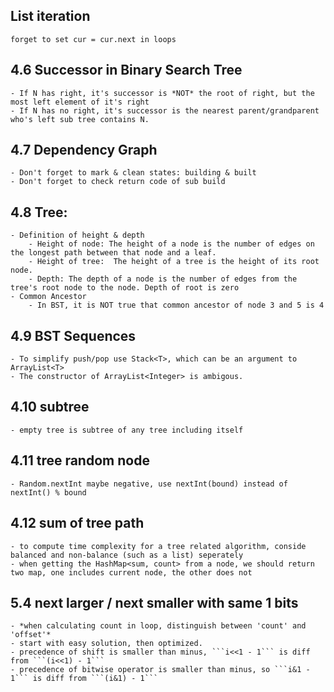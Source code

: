 ## List iteration
    forget to set cur = cur.next in loops
## 4.6 Successor in Binary Search Tree
    - If N has right, it's successor is *NOT* the root of right, but the most left element of it's right
    - If N has no right, it's successor is the nearest parent/grandparent who's left sub tree contains N.
## 4.7 Dependency Graph
    - Don't forget to mark & clean states: building & built
    - Don't forget to check return code of sub build
## 4.8 Tree:
    - Definition of height & depth
        - Height of node: The height of a node is the number of edges on the longest path between that node and a leaf.
        - Height of tree:  The height of a tree is the height of its root node.
        - Depth: The depth of a node is the number of edges from the tree's root node to the node. Depth of root is zero
    - Common Ancestor
        - In BST, it is NOT true that common ancestor of node 3 and 5 is 4
        
## 4.9 BST Sequences
    - To simplify push/pop use Stack<T>, which can be an argument to ArrayList<T> 
    - The constructor of ArrayList<Integer> is ambigous.
    
## 4.10 subtree
    - empty tree is subtree of any tree including itself
    
## 4.11 tree random node
    - Random.nextInt maybe negative, use nextInt(bound) instead of nextInt() % bound
    
## 4.12 sum of tree path
    - to compute time complexity for a tree related algorithm, conside balanced and non-balance (such as a list) seperately
    - when getting the HashMap<sum, count> from a node, we should return two map, one includes current node, the other does not 
    
## 5.4 next larger / next smaller with same 1 bits
    - *when calculating count in loop, distinguish between 'count' and 'offset'*
    - start with easy solution, then optimized.
    - precedence of shift is smaller than minus, ```i<<1 - 1``` is diff from ```(i<<1) - 1```
    - precedence of bitwise operator is smaller than minus, so ```i&1 - 1``` is diff from ```(i&1) - 1```